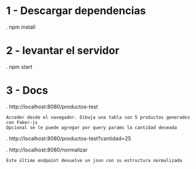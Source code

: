 # 1 - Descargar dependencias

. npm install

# 2 - levantar el servidor 

. npm start

# 3 - Docs

. http://localhost:8080/productos-test

    Acceder desde el navegador. Dibuja una tabla con 5 productos generados con Faker-js
    Opcional se le puede agregar por query params la cantidad deseada

. http://localhost:8080/productos-test?cantidad=25


. http://localhost:8080/normalizar

    Este último endpoint devuelve un json con su estructura normalizada